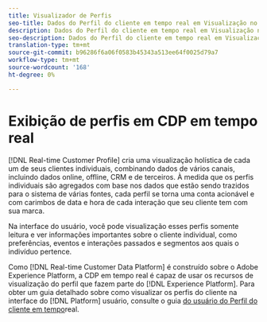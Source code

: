 ```yaml
---
title: Visualizador de Perfis
seo-title: Dados do Perfil do cliente em tempo real em Visualização no Platform de dados do cliente em tempo real
description: Dados do Perfil do cliente em tempo real em Visualização no Platform de dados do cliente em tempo real
seo-description: Dados do Perfil do cliente em tempo real em Visualização no Platform de dados do cliente em tempo real
translation-type: tm+mt
source-git-commit: b96286f6a06f0583b45343a513ee64f0025d79a7
workflow-type: tm+mt
source-wordcount: '168'
ht-degree: 0%

---
```



# Exibição de perfis em CDP em tempo real

[!DNL Real-time Customer Profile] cria uma visualização holística de cada um de seus clientes individuais, combinando dados de vários canais, incluindo dados online, offline, CRM e de terceiros. À medida que os perfis individuais são agregados com base nos dados que estão sendo trazidos para o sistema de várias fontes, cada perfil se torna uma conta acionável e com carimbos de data e hora de cada interação que seu cliente tem com sua marca.

Na interface do usuário, você pode visualização esses perfis somente leitura e ver informações importantes sobre o cliente individual, como preferências, eventos e interações passados e segmentos aos quais o indivíduo pertence.

Como [!DNL Real-time Customer Data Platform] é construído sobre o Adobe Experience Platform, a CDP em tempo real é capaz de usar os recursos de visualização do perfil que fazem parte do [!DNL Experience Platform]. Para obter um guia detalhado sobre como visualizar os perfis do cliente na interface do [!DNL Platform] usuário, consulte o guia [do usuário do Perfil do cliente em tempo](../../profile/ui/user-guide.md)real.